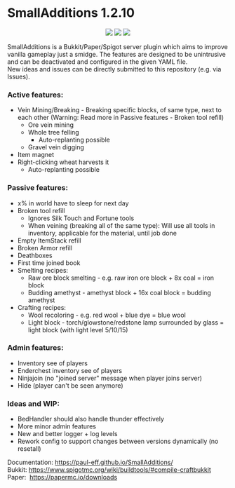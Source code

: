 # SmallAdditions 1.2.10
<p align="center">
  <img src="https://img.shields.io/badge/version-1.2.10-blue">
  <img src="https://img.shields.io/badge/minecraft-1.19.3-green">
  <img src="https://img.shields.io/badge/java-17-yellow">
</p>

SmallAdditions is a Bukkit/Paper/Spigot server plugin which aims to improve vanilla gameplay just a smidge.
The features are designed to be unintrusive and can be deactivated and configured in the given YAML file.  
New ideas and issues can be directly submitted to this repository (e.g. via Issues).


### Active features:
- Vein Mining/Breaking - Breaking specific blocks, of same type, next to each other (Warning: Read more in Passive features - Broken tool refill)
  - Ore vein mining
  - Whole tree felling
    - Auto-replanting possible
  - Gravel vein digging
- Item magnet
- Right-clicking wheat harvests it
  - Auto-replanting possible
### Passive features:
- x% in world have to sleep for next day
- Broken tool refill
  - Ignores Silk Touch and Fortune tools
  - When veining (breaking all of the same type): Will use all tools in inventory, applicable for the material, until job done
- Empty ItemStack refill
- Broken Armor refill
- Deathboxes
- First time joined book
- Smelting recipes:
  - Raw ore block smelting - e.g. raw iron ore block + 8x coal = iron block
  - Budding amethyst - amethyst block + 16x coal block = budding amethyst
- Crafting recipes:
  - Wool recoloring - e.g. red wool + blue dye = blue wool
  - Light block - torch/glowstone/redstone lamp surrounded by glass = light block (with light level 5/10/15)
### Admin features:
- Inventory see of players
- Enderchest inventory see of players
- Ninjajoin (no "joined server" message when player joins server)
- Hide (player can't be seen anymore)
### Ideas and WIP:
- BedHandler should also handle thunder effectively
- More minor admin features
- New and better logger + log levels
- Rework config to support changes between versions dynamically (no resetall)

Documentation: https://paul-eff.github.io/SmallAdditions/  
Bukkit:&nbsp;https://www.spigotmc.org/wiki/buildtools/#compile-craftbukkit  
Paper:&nbsp;&nbsp;https://papermc.io/downloads
